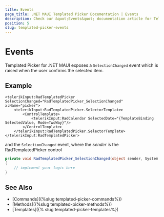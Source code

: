 ```yaml
---
title: Events
page_title: .NET MAUI Templated Picker Documentation | Events
description: Check our &quot;Events&quot; documentation article for Telerik TemplatedPicker for .NET MAUI.
position: 5
slug: templated-picker-events
---
```


# Events

Templated Picker for .NET MAUI exposes a `SelectionChanged` event which is raised when the user confirms the selected item.

## Example

```XAML
<telerikInput:RadTemplatedPicker SelectionChanged="RadTemplatedPicker_SelectionChanged" x:Name="picker">
    <telerikInput:RadTemplatedPicker.SelectorTemplate>
        <ControlTemplate>
            <telerikInput:RadCalendar SelectedDate="{TemplateBinding SelectedValue, Mode=TwoWay}"/>
        </ControlTemplate>
    </telerikInput:RadTemplatedPicker.SelectorTemplate>
</telerikInput:RadTemplatedPicker>
```

and the `SelectionChanged` event, where the *sender* is the RadTemplatedPicker control

```C#
private void RadTemplatedPicker_SelectionChanged(object sender, System.EventArgs e)
{
	// implement your logic here
}
```

## See Also

- [Commands]({%slug templated-picker-commands%})
- [Methods]({%slug templated-picker-methods%})
- [Templates]({% slug templated-picker-templates%})